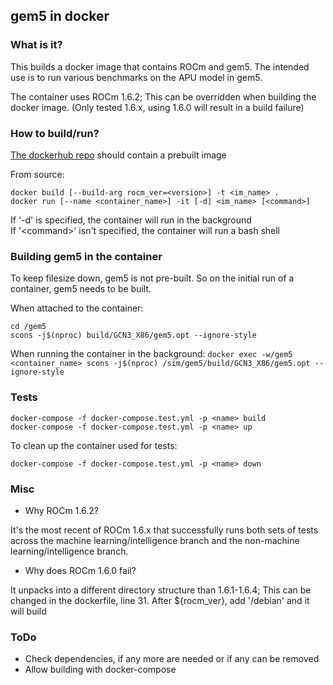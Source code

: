 ## gem5 in docker
### What is it?

This builds a docker image that contains ROCm and gem5. The intended use is to run various benchmarks on the APU model in gem5.

The container uses ROCm 1.6.2; This can be overridden when building the docker image. (Only tested 1.6.x, using 1.6.0 will result in a build failure)

### How to build/run?
[The dockerhub repo](https://cloud.docker.com/repository/registry-1.docker.io/kroarty/gem5) should contain a prebuilt image

From source:
```
docker build [--build-arg rocm_ver=<version>] -t <im_name> .
docker run [--name <container_name>] -it [-d] <im_name> [<command>]
```
If '-d' is specified, the container will run in the background \
If '\<command\>' isn't specified, the container will run a bash shell

### Building gem5 in the container

To keep filesize down, gem5 is not pre-built. So on the initial run of a container, gem5 needs to be built.

When attached to the container:
```
cd /gem5
scons -j$(nproc) build/GCN3_X86/gem5.opt --ignore-style
```
When running the container in the background:
`docker exec -w/gem5 <container_name> scons -j$(nproc) /sim/gem5/build/GCN3_X86/gem5.opt --ignore-style`

### Tests

```
docker-compose -f docker-compose.test.yml -p <name> build
docker-compose -f docker-compose.test.yml -p <name> up
```

To clean up the container used for tests:
```
docker-compose -f docker-compose.test.yml -p <name> down
```

### Misc

* Why ROCm 1.6.2?

It's the most recent of ROCm 1.6.x that successfully runs both sets of tests across the machine learning/intelligence branch and the non-machine learning/intelligence branch.
* Why does ROCm 1.6.0 fail?

It unpacks into a different directory structure than 1.6.1-1.6.4; This can be changed in the dockerfile, line 31. After ${rocm_ver}, add '/debian' and it will build

### ToDo
* Check dependencies, if any more are needed or if any can be removed
* Allow building with docker-compose
